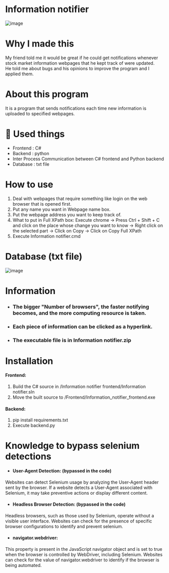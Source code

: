 # Information notifier
![image](https://user-images.githubusercontent.com/67142421/175791197-45eee1c5-5e88-49e6-9767-fdfd4647b531.png)

# Why I made this
My friend told me it would be great if he could get notifications whenever stock market information webpages that he kept track of were updated.<br>
He told me about bugs and his opinions to improve the program and I applied them.

# About this program
It is a program that sends notifications each time new information is uploaded to specified webpages.

# 🧰 Used things
* Frontend : C#
* Backend : python
* Inter Process Communication between C# frontend and Python backend
* Database : txt file

# How to use
1. Deal with webpages that require something like login on the web browser that is opened first.
2. Put any name you want in Webpage name box.
3. Put the webpage address you want to keep track of.
4. What to put in Full XPath box:
  Execute chrome -> Press Ctrl + Shift + C and click on the place whose change you want to know -> Right click on the selected part
  -> Click on Copy -> Click on Copy Full XPath
5. Execute Information notifier.cmd

# Database (txt file)
![image](https://user-images.githubusercontent.com/67142421/177424709-c8829e8a-1b7e-4389-9f03-80aec3b6d01e.png)

# Information
* ### The bigger "Number of browsers", the faster notifying becomes, and the more computing resource is taken.
* ### Each piece of information can be clicked as a hyperlink.
* ### The executable file is in Information notifier.zip

# Installation
#### Frontend:
1. Build the C# source in /Information notifier frontend/Information notifier.sln
2. Move the built source to /Frontend/Information_notifier_frontend.exe
#### Backend:
1. pip install requirements.txt
2. Execute backend.py

# Knowledge to bypass selenium detections
- #### User-Agent Detection: (bypassed in the code)
Websites can detect Selenium usage by analyzing the User-Agent header sent by the browser. If a website detects a User-Agent associated with Selenium, it may take preventive actions or display different content.
- #### Headless Browser Detection: (bypassed in the code)
Headless browsers, such as those used by Selenium, operate without a visible user interface. Websites can check for the presence of specific browser configurations to identify and prevent selenium.
- #### navigator.webdriver:
This property is present in the JavaScript navigator object and is set to true when the browser is controlled by WebDriver, including Selenium. Websites can check for the value of navigator.webdriver to identify if the browser is being automated.

